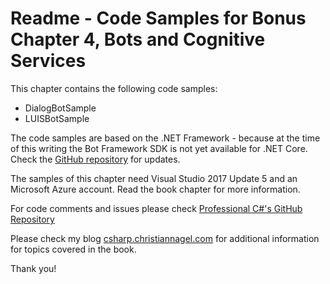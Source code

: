 # Readme - Code Samples for Bonus Chapter 4, Bots and Cognitive Services

This chapter contains the following code samples:

* DialogBotSample
* LUISBotSample

The code samples are based on the .NET Framework - because at the time of this writing the Bot Framework SDK is not yet available for .NET Core. Check the [GitHub repository](https://github.com/ProfessionalCSharp) for updates.

The samples of this chapter need Visual Studio 2017 Update 5 and an Microsoft Azure account. Read the book chapter for more information.
 
For code comments and issues please check [Professional C#'s GitHub Repository](https://github.com/ProfessionalCSharp/ProfessionalCSharp7)

Please check my blog [csharp.christiannagel.com](https://csharp.christiannagel.com "csharp.christiannagel.com") for additional information for topics covered in the book.

Thank you!